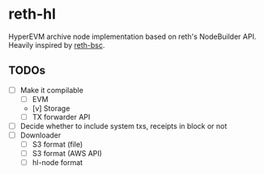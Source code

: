 # reth-hl

HyperEVM archive node implementation based on reth's NodeBuilder API.
Heavily inspired by [reth-bsc](https://github.com/loocapro/reth-bsc).

## TODOs

- [ ] Make it compilable
  - [ ] EVM
  - [v] Storage
  - [ ] TX forwarder API
- [ ] Decide whether to include system txs, receipts in block or not
- [ ] Downloader
  - [ ] S3 format (file)
  - [ ] S3 format (AWS API)
  - [ ] hl-node format
